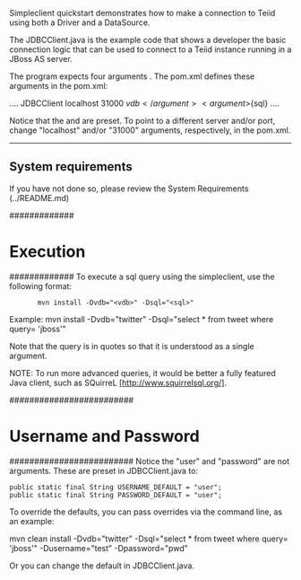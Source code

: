 Simpleclient quickstart demonstrates how to make a connection to Teiid using both a Driver
and a DataSource.

The JDBCClient.java is the example code that shows a developer the basic connection logic that
can be used to connect to a Teiid instance running in a JBoss AS server.

The program expects four arguments <host> <port> <vdb> <sql-command>.  The pom.xml defines these arguments in
the pom.xml:

....
			<mainClass>JDBCClient</mainClass>
			<arguments>
				<argument>localhost</argument>  <!-- host -->
				<argument>31000</argument>   <!--  port -->
				<argument>${vdb}</argument>
				<argument>${sql}</argument>
			</arguments>
....

Notice that the <host> and <port> are preset. To point to a different server and/or port, 
change "localhost" and/or "31000" arguments, respectively, in the pom.xml.

-------------------
System requirements
-------------------

If you have not done so, please review the System Requirements (../README.md)



#############
#  Execution
#############
To execute a sql query using the simpleclient, use the following format:

		   mvn install -Dvdb="<vdb>" -Dsql="<sql>"

Example:   mvn install -Dvdb="twitter" -Dsql="select * from tweet where query= 'jboss'"

Note that the query is in quotes so that it is understood as a single argument.

NOTE: To run more advanced queries, it would be better a fully featured Java client, 
such as SQuirreL [http://www.squirrelsql.org/].


#########################
#  Username and Password
#########################
Notice the "user" and "password" are not arguments.  These are preset in JDBCClient.java to:

	public static final String USERNAME_DEFAULT = "user";
	public static final String PASSWORD_DEFAULT = "user";

To override the defaults, you can pass overrides via the command line, as an example:

 mvn clean install -Dvdb="twitter" -Dsql="select * from tweet where query= 'jboss'" -Dusername="test" -Dpassword="pwd"

Or you can change the default in JDBCClient.java.




